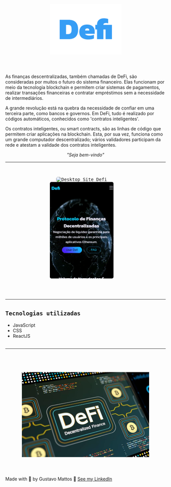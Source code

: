 <h1 align="center">
  <br>
  <img src="src/assets/defi.png" alt="Logo Xavantes Shop"  width="225">
  <br><br>
</h1>

<p>As finanças descentralizadas, também chamadas de DeFi, são consideradas por muitos o futuro do sistema financeiro. Elas funcionam por meio da tecnologia blockchain e permitem criar sistemas de pagamentos, realizar transações financeiras e contratar empréstimos sem a necessidade de intermediários.</p>

<p>A grande revolução está na quebra da necessidade de confiar em uma terceira parte, como bancos e governos. Em DeFi, tudo é realizado por códigos automáticos, conhecidos como 'contratos inteligentes'.</p>

<p>Os contratos inteligentes, ou smart contracts, são as linhas de código que permitem criar aplicações na blockchain. Esta, por sua vez, funciona como um grande computador descentralizado; vários validadores participam da rede e atestam a validade dos contratos inteligentes.</p>

<p align="center"><i>"Seja bem-vindo"</i></p>

<hr><br>

<p align="center">
  <kbd>
    <img width="500" style="border-radius: 5px" src="src/assets/gif-window.gif" alt="Desktop Site Defi">
  </kbd>
  &nbsp;&nbsp;&nbsp;&nbsp;
  <kbd><br>
    <img width="200" style="border-radius: 5px" src="src/assets/gif-smart.gif" alt="Smart Site Defi">
  </kbd>
  &nbsp;&nbsp;&nbsp;&nbsp;
</p><br><br><hr>


## **`Tecnologias utilizadas`**
- JavaScript
- CSS
- ReactJS
<br><br>
<hr>

<h1 align="center">
  <br>
  <img src="src/assets/defi.jpg" alt="Logo Defi"  width="400">
  <br><br>
</h1>

Made with 💙 by Gustavo Mattos 👋 [See my LinkedIn](linkedin.com/in/guh-mattos/)




